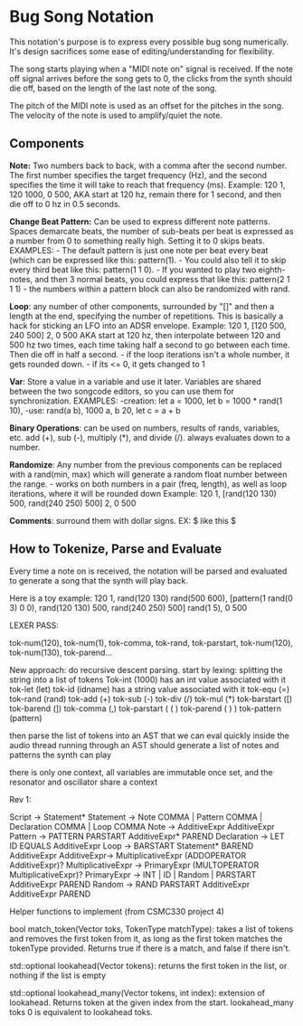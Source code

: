 # Bug Song Notation

This notation's purpose is to express every possible bug song numerically. 
It's design sacrifices some ease of editing/understanding for flexibility.

The song starts playing when a "MIDI note on" signal is received. If the
note off signal arrives before the song gets to 0, the clicks from the 
synth should die off, based on the length of the last note of the song.

The pitch of the MIDI note is used as an offset for the pitches in the song.
The velocity of the note is used to amplify/quiet the note.


## Components

**Note:** Two numbers back to back, with a comma after the second number.
The first number specifies the target frequency (Hz), and the second specifies
the time it will take to reach that frequency (ms).
	Example: 120 1, 120 1000, 0 500,
	AKA start at 120 hz, remain there for 1 second, and then die off to 0 hz in
	0.5 seconds.
	
**Change Beat Pattern:** Can be used to express different note patterns. Spaces
demarcate beats, the number of sub-beats per beat is expressed as a number from
0 to something really high. Setting it to 0 skips beats.
	EXAMPLES:
	- The default pattern is just one note per beat every beat (which can be
	  expressed like this: pattern(1). 
	- You could also tell it to skip every third beat like this: pattern(1 1 0).
	- If you wanted to play two eighth-notes, and then 3 normal beats, you could 
	  express that like this: pattern(2 1 1 1)
	- the numbers within a pattern block can also be randomized with rand. 

**Loop**: any number of other components, surrounded by "[]" and then a
 length at the end, specifying the number of repetitions. This is basically a
 hack for sticking an LFO into an ADSR envelope.
	Example: 120 1, [120 500, 240 500] 2, 0 500
	AKA start at 120 hz, then interpolate between 120 and 500 hz two times, each time
	taking half a second to go between each time. Then die off in half a second.
	- if the loop iterations isn't a whole number, it gets rounded down.
	- if its <= 0, it gets changed to 1

**Var**: Store a value in a variable and use it later. Variables are shared between 
the two songcode editors, so you can use them for synchronization.
	EXAMPLES:
	-creation: let a = 1000, let b = 1000 * rand(1 10), 
	-use: rand(a b), 1000 a, b 20, let c = a + b 

**Binary Operations**: can be used on numbers, results of rands, variables, etc.
add (+), sub (-), multiply (*), and divide (/). always evaluates down to a number.
	
**Randomize**: Any number from the previous components can be replaced with a 
rand(min, max) which will generate a random float number between the range.
	- works on both numbers in a pair (freq, length), as well as loop
	  iterations, where it will be rounded down
	Example: 120 1, [rand(120 130) 500, rand(240 250) 500] 2, 0 500
	
**Comments**: surround them with dollar signs. EX: $ like this $  
	
## How to Tokenize, Parse and Evaluate

Every time a note on is received, the notation will be parsed and evaluated to
generate a song that the synth will play back.

Here is a toy example: 120 1, rand(120 130) rand(500 600), [pattern(1 rand(0 3) 0 0), rand(120 130) 500, rand(240 250) 500] rand(1 5), 0 500

LEXER PASS:

tok-num(120), tok-num(1), tok-comma, tok-rand, tok-parstart, tok-num(120), tok-num(130), tok-parend...
		
New approach:
do recursive descent parsing.
start by lexing: splitting the string into a list of tokens
	Tok-int 	(1000) has an int value associated with it
	tok-let 	(let)
	tok-id	 	(idname)	has a string value associated with it
	tok-equ  	(=)
	tok-rand 	(rand)
	tok-add  	(+)
	tok-sub  	(-)
	tok-div   	(/)
	tok-mul   	(*)
	tok-barstart 	([)
	tok-barend   	(])
	tok-comma  		(,)
	tok-parstart (   (   )
	tok-parend   (   )   )
	tok-pattern (pattern)

then parse the list of tokens into an AST that we can eval quickly inside the audio thread
running through an AST should generate a list of notes and patterns the synth can play 

there is only one context, all variables are immutable once set, and the resonator and oscillator share a context

Rev 1:

Script 		-> Statement*
Statement 	-> Note COMMA | Pattern COMMA | Declaration COMMA | Loop COMMA
Note		-> AdditiveExpr AdditiveExpr
Pattern		-> PATTERN PARSTART AdditiveExpr* PAREND
Declaration -> LET ID EQUALS AdditiveExpr
Loop 		-> BARSTART Statement* BAREND AdditiveExpr
AdditiveExpr-> MultiplicativeExpr (ADDOPERATOR AdditiveExpr)?
MultiplicativeExpr -> PrimaryExpr (MULTOPERATOR MultiplicativeExpr)?
PrimaryExpr -> INT | ID | Random | PARSTART AdditiveExpr PAREND 
Random      -> RAND PARSTART AdditiveExpr AdditiveExpr PAREND

Helper functions to implement (from CSMC330 project 4)

bool match_token(Vector<Token> toks, TokenType matchType): takes a list of tokens and removes the first token from it, as long as the first token matches the tokenType provided. Returns true if there is a match, and false if there isn't.

std::optional<Token> lookahead(Vector<Token> tokens): returns the first token in the list, or nothing if the list is empty

std::optional<Token> lookahead_many(Vector<Token> tokens, int index): extension of lookahead. Returns token at the given index from the start. lookahead_many toks 0 is equivalent to lookahead toks. 


